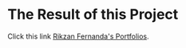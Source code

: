 # The Result of this Project

Click this link [Rikzan Fernanda's Portfolios](https://rikzanfernanda.netlify.app/).
